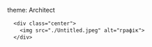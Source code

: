 theme: Architect
<head>
    <meta charset="UTF-8">
    <meta name="viewport" content="width=device-width, initial-scale=1.0">
    <title>Document</title>
</head>
<body>
    <style>
        .center {
          display: flex;
          justify-content: center;
          align-items: center;
          height: 100vh;
        }
      </style>
      </head>
      <body>
      
      <div class="center">
        <img src="./Untitled.jpeg" alt="графік">
      </div>
</body>
</html>
